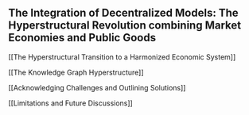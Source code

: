 ## The Integration of Decentralized Models: The Hyperstructural Revolution combining Market Economies and Public Goods

[[The Hyperstructural Transition to a Harmonized Economic System]]

[[The Knowledge Graph Hyperstructure]]

[[Acknowledging Challenges and Outlining Solutions]]

[[Limitations and Future Discussions]]